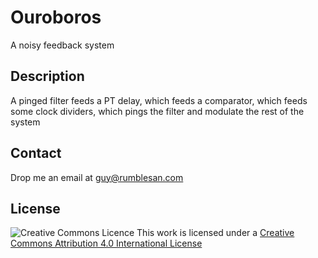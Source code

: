 # Ouroboros

A noisy feedback system


## Description

A pinged filter feeds a PT delay, which feeds a comparator, which feeds some clock dividers, which pings the filter and modulate the rest of the system


## Contact

Drop me an email at guy@rumblesan.com


## License

![Creative Commons Licence]("https://i.creativecommons.org/l/by/4.0/88x31.png")
This work is licensed under a [Creative Commons Attribution 4.0 International License]("http://creativecommons.org/licenses/by/4.0/")
